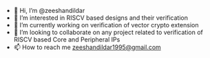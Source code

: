 - 👋 Hi, I’m @zeeshandildar
- 👀 I’m interested in RISCV based designs and their verification
- 🌱 I’m currently working on verification of vector crypto extension
- 💞️ I’m looking to collaborate on any project related to verification of RISCV based Core and Peripheral IPs
- 📫 How to reach me zeeshandildar1995@gmail.com

<!---
zeeshandildar/zeeshandildar is a ✨ special ✨ repository because its `README.md` (this file) appears on your GitHub profile.
You can click the Preview link to take a look at your changes.
--->
